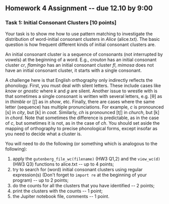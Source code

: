## Homework 4 Assignment -- due 12.10 by 9:00

### Task 1: Initial Consonant Clusters \[10 points\]

Your task is to show me how to use pattern matching to investigate the distribution of
word-initial consonant clusters in *Alice* (alice.txt). The basic question is how frequent different
kinds of initial consonant clusters are. 

An initial consonant cluster is a sequence of consonants (not interrupted by vowels) at the beginning of a word.
E.g., *crouton* has an initial consonant cluster *cr*, *flamingo* has an initial consonant cluster *fl*, 
*mimosa* does not have an initial consonant cluster, it starts with a single consonant. 

A challenge here is that English orthography only indirectly reflects the phonology.
First, you must deal with silent letters. These include cases like *know* or *gnostic* where *k* and
*g* are silent. Another issue to wrestle with is that sometimes a single consonant
is written with several letters, e.g. [θ] as in *thimble* or [ʃ] as in *show*, etc. Finally,
there are cases where the same letter (sequence) has multiple pronunciations. For
example, *c* is pronounced [s] in *city*, but [k] in *coat*. Similarly, *ch* is pronounced [tʃ]
in *church*, but [k] in *chord*. Note that sometimes the difference is predictable, as in
the case of *c*, but sometimes it is not, as in the case of *ch*. You should set aside
the mapping of orthography to precise phonological forms, except insofar as you
need to decide what a cluster is.

You will need to do the following (or something which is analogous to the following):

1. apply the `gutenberg_file_wc(filename)` (HW3 Q1,2) and the `view_wc(d)` (HW3 Q3) functions to alice.txt -- up to 4 points;
2. try to search for (word) initial consonant clusters using regular expression(s) (Don't forget to `import re` at the beginning of your program) -- up to 2 points;
3. do the counts for all the clusters that you have identified -- 2 points; 
4. print the clusters with the counts -- 1 point;
5. the Jupiter notebook file, comments -- 1 point.
